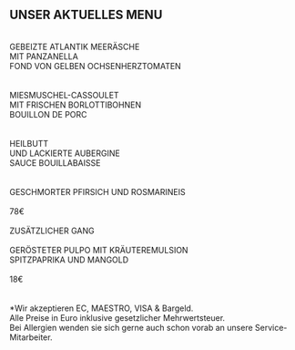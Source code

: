 ## UNSER AKTUELLES MENU  
<br>
GEBEIZTE ATLANTIK MEERÄSCHE<br>
MIT PANZANELLA<br>
FOND VON GELBEN OCHSENHERZTOMATEN<br>
<br>
<br>
MIESMUSCHEL-CASSOULET <br>
MIT FRISCHEN BORLOTTIBOHNEN<br>
BOUILLON DE PORC <br>
<br>
<br>
HEILBUTT<br>
UND LACKIERTE AUBERGINE <br>
SAUCE BOUILLABAISSE<br>
<br>
<br>
GESCHMORTER PFIRSICH UND ROSMARINEIS<br>
<br>
78€
<br>
<br>
ZUSÄTZLICHER GANG<br>
<br>
GERÖSTETER PULPO MIT KRÄUTEREMULSION<br>
SPITZPAPRIKA UND MANGOLD<br>
<br>
18€
<br/>
<br/>
<br>
*Wir akzeptieren EC, MAESTRO, VISA & Bargeld.<br>
Alle Preise in Euro inklusive gesetzlicher Mehrwertsteuer.<br>
Bei Allergien wenden sie sich gerne auch schon vorab an unsere Service-Mitarbeiter.<br>
